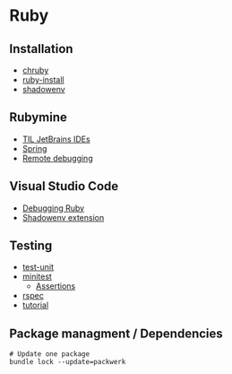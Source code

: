 # Ruby

## Installation

* [chruby](https://github.com/postmodern/chruby)
* [ruby-install](https://github.com/postmodern/ruby-install#readme)
* [shadowenv](https://github.com/Shopify/shadowenv)

## Rubymine

* [TIL JetBrains IDEs](./jetbrains-ides.md)
* [Spring](https://www.jetbrains.com/help/ruby/spring.html)
* [Remote debugging](https://www.jetbrains.com/help/ruby/attaching-to-remote-process.html)

## Visual Studio Code

* [Debugging Ruby](https://dev.to/dnamsons/ruby-debugging-in-vscode-3bkj)
* [Shadowenv extension](https://github.com/Shopify/vscode-shadowenv)

## Testing

* [test-unit](https://test-unit.github.io/)
* [minitest](https://github.com/seattlerb/minitest)
  * [Assertions](http://docs.seattlerb.org/minitest/Minitest/Assertions.html)
* [rspec](https://rspec.info/)
* [tutorial](https://dev.to/exampro/testunit-writing-test-code-in-ruby-part-1-of-3-44m2)

## Package managment / Dependencies

```
# Update one package
bundle lock --update=packwerk
```
